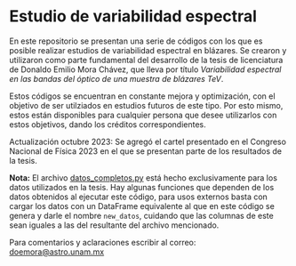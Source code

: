 # Estudio de variabilidad espectral

En este repositorio se presentan una serie de códigos con los que es posible realizar estudios de variabilidad espectral en blázares. Se crearon y utilizaron como parte fundamental del desarrollo de la tesis de licenciatura de Donaldo Emilio Mora Chávez, que lleva por título *Variabilidad espectral en las bandas del óptico de una muestra de blázares TeV*.

Estos códigos se encuentran en constante mejora y optimización, con el objetivo de ser utilziados en estudios futuros de este tipo. Por esto mismo, estos están disponibles para cualquier persona que desee utilizarlos con estos objetivos, dando los créditos correspondientes.

Actualización octubre 2023: Se agregó el cartel presentado en el Congreso Nacional de Física 2023 en el que se presentan parte de los resultados de la tesis.

**Nota:** El archivo [datos_completos.py](https://github.com/donasmora/Tesis_Lic/blob/main/datos_completos.py) está hecho exclusivamente para los datos utilizados en la tesis. Hay algunas funciones que dependen de los datos obtenidos al ejecutar este código, para usos externos basta con cargar los datos con un DataFrame equivalente al que en este código se genera y darle el nombre `new_datos`, cuidando que las columnas de este sean iguales a las del resultante del archivo mencionado.

Para comentarios y aclaraciones escribir al correo: doemora@astro.unam.mx
